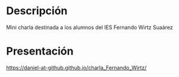 # Descripción

Mini charla destinada a los alumnos del IES Fernando Wirtz Suaárez

# Presentación

https://daniel-at-github.github.io/charla_Fernando_Wirtz/
